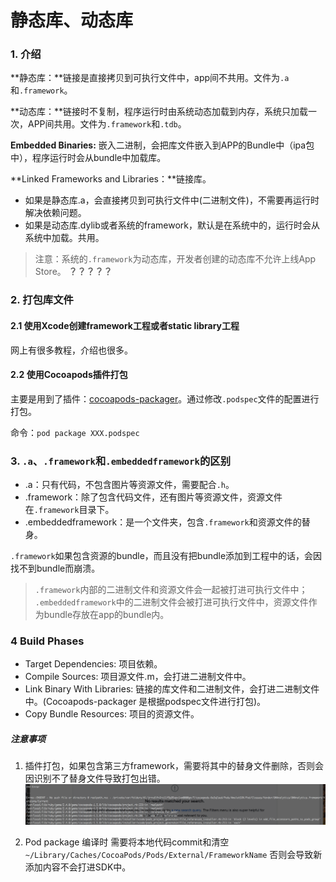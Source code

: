 # 静态库、动态库

### 1. 介绍

**静态库：**链接是直接拷贝到可执行文件中，app间不共用。文件为`.a`和`.framework`。

**动态库：**链接时不复制，程序运行时由系统动态加载到内存，系统只加载一次，APP间共用。文件为`.framework`和`.tdb`。

**Embedded Binaries:** 嵌入二进制，会把库文件嵌入到APP的Bundle中（ipa包中），程序运行时会从bundle中加载库。

**Linked Frameworks and Libraries：**链接库。

 - 如果是静态库.a，会直接拷贝到可执行文件中(二进制文件)，不需要再运行时解决依赖问题。
 - 如果是动态库.dylib或者系统的framework，默认是在系统中的，运行时会从系统中加载。共用。

> 注意：系统的`.framework`为动态库，开发者创建的动态库不允许上线App Store。  **？？？？？**

### 2. 打包库文件

#### 2.1 使用Xcode创建framework工程或者static library工程
网上有很多教程，介绍也很多。

#### 2.2 使用Cocoapods插件打包
主要是用到了插件：[cocoapods-packager](https://github.com/CocoaPods/cocoapods-packager)。通过修改`.podspec`文件的配置进行打包。

命令：`pod package XXX.podspec`

### 3. `.a`、`.framework`和`.embeddedframework`的区别

- .a：只有代码，不包含图片等资源文件，需要配合`.h`。
- .framework：除了包含代码文件，还有图片等资源文件，资源文件在`.framework`目录下。
- .embeddedframework：是一个文件夹，包含`.framework`和资源文件的替身。

`.framework`如果包含资源的bundle，而且没有把bundle添加到工程中的话，会因找不到bundle而崩溃。
> `.framework`内部的二进制文件和资源文件会一起被打进可执行文件中；
> `.embeddedframework`中的二进制文件会被打进可执行文件中，资源文件作为bundle存放在app的bundle内。

### 4 Build Phases

- Target Dependencies: 项目依赖。
- Compile Sources: 项目源文件.m，会打进二进制文件中。
- Link Binary With Libraries: 链接的库文件和二进制文件，会打进二进制文件中。(Cocoapods-packager 是根据podspec文件进行打包)。
- Copy Bundle Resources: 项目的资源文件。

##### 注意事项
1. 插件打包，如果包含第三方framework，需要将其中的替身文件删除，否则会因识别不了替身文件导致打包出错。
![](./images/framework_error.tiff)

2. Pod package 编译时 需要将本地代码commit和清空`~/Library/Caches/CocoaPods/Pods/External/FrameworkName` 否则会导致新添加内容不会打进SDK中。